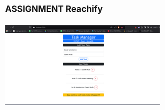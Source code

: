 # ASSIGNMENT Reachify #
<div align="center">
  <br />
   <img src= "https://github.com/Akpan123/project_reachify/blob/main/frontend/public/SITE%20IMAGE.png" alt="Project Banner">
    </a>
  <br />
